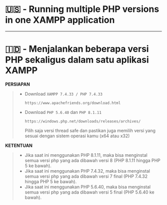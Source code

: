 # 🇺🇸 - Running multiple PHP versions in one XAMPP application

---

# 🇮🇩 - Menjalankan beberapa versi PHP sekaligus dalam satu aplikasi XAMPP

**PERSIAPAN**
>
> - Download `XAMPP 7.4.33 / PHP 7.4.33`
>
>   ```
>   https://www.apachefriends.org/download.html
>   ```
>
> - Download `PHP 5.6.40` dan `PHP 8.1.11`
>   ```
>   https://windows.php.net/downloads/releases/archives/
>   ```
>   Pilih saja versi thread safe dan pastikan juga memilih versi yang sesuai dengan sistem operasi kamu (x64 atau x32)

**KETENTUAN**
>
> - Jika saat ini menggunakan PHP 8.1.11, maka bisa menginstal semua versi php yang ada dibawah versi 8 (PHP 8.1.11 hingga PHP 5 ke bawah).
> - Jika saat ini menggunakan PHP 7.4.32, maka bisa menginstal semua versi php yang ada dibawah versi 7 final (PHP 7.4.32 hingga PHP 5 ke bawah).
> - Jika saat ini menggunakan PHP 5.6.40, maka bisa menginstal semua versi php yang ada dibawah versi 5 final (PHP 5.6.40 ke bawah).

##
